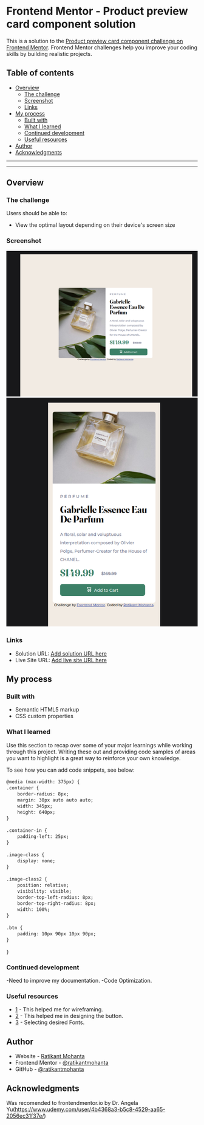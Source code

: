 # Frontend Mentor - Product preview card component solution

This is a solution to the [Product preview card component challenge on Frontend Mentor](https://www.frontendmentor.io/challenges/product-preview-card-component-GO7UmttRfa). Frontend Mentor challenges help you improve your coding skills by building realistic projects.

## Table of contents

- [Overview](#overview)
  - [The challenge](#the-challenge)
  - [Screenshot](#screenshot)
  - [Links](#links)
- [My process](#my-process)
  - [Built with](#built-with)
  - [What I learned](#what-i-learned)
  - [Continued development](#continued-development)
  - [Useful resources](#useful-resources)
- [Author](#author)
- [Acknowledgments](#acknowledgments)

*******************************************************************************************************************************************************************************************************
*******************************************************************************************************************************************************************************************************

## Overview

### The challenge

Users should be able to:

- View the optimal layout depending on their device's screen size

### Screenshot

![Desktop Site above 375px width](./screenshot/Screenshot1.png)
![Mobile Site at 375px](./screenshot/Screenshot2.png)

### Links

- Solution URL: [Add solution URL here](https://github.com/ratikantmohanta/product-preview-card-component-main)
- Live Site URL: [Add live site URL here](https://ratikantmohanta.github.io/product-preview-card-component-main/)

## My process

### Built with

- Semantic HTML5 markup
- CSS custom properties

### What I learned

Use this section to recap over some of your major learnings while working through this project. Writing these out and providing code samples of areas you want to highlight is a great way to reinforce your own knowledge.

To see how you can add code snippets, see below:

    @media (max-width: 375px) {
    .container {
        border-radius: 8px;
        margin: 30px auto auto auto;
        width: 345px;
        height: 640px;
    }

    .container-in {
        padding-left: 25px;
    }

    .image-class {
        display: none;
    }

    .image-class2 {
        position: relative;
        visibility: visible;
        border-top-left-radius: 8px;
        border-top-right-radius: 8px;
        width: 100%;
    }

    .btn {
        padding: 10px 90px 10px 90px;
    }

    }

### Continued development

-Need to improve my documentation.
-Code Optimization.

### Useful resources

- [1](https://balsamiq.cloud) - This helped me for wireframing.
- [2](https://css3buttongenerator.com/) - This helped me in designing the button.
- [3](https://fonts.google.com) - Selecting desired Fonts.

## Author

- Website - [Ratikant Mohanta](https://www.your-site.com)
- Frontend Mentor - [@ratikantmohanta](https://www.frontendmentor.io/profile/ratikantmohanta)
- GitHub - [@ratikantmohanta](https://github.com/ratikantmohanta)

## Acknowledgments

Was recomended to frontendmentor.io by
Dr. Angela Yu(<https://www.udemy.com/user/4b4368a3-b5c8-4529-aa65-2056ec31f37e/>)
